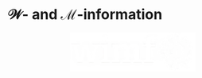# $\mathcal{W}$- and $\mathcal{M}$-information

<div align="center">
  <img src="wimfo_logo.png" alt="Alt text" width="50%">
</div>
